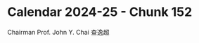 # Calendar 2024-25 - Chunk 152

<!-- Chunk tokens: 10, Enriched tokens: 11 -->

Chairman
Prof. John Y. Chai 查逸超